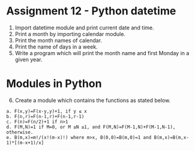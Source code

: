 # Assignment 12 - Python datetime 
1. Import datetime module and print current date and time.
2. Print a month by importing calendar module.
3. Print the month names of calendar.
4. Print the name of days in a week.
5. Write a program which will print the month name and first Monday in a given year.
# Modules in Python
6. Create a module which contains the functions as stated below.
```
a. F(x,y)=F(x-y,y)+1, if y ≤ x
b. F(n,r)=F(n-1,r)+F(n-1,r-1)
c. F(n)=F(n/2)+1 if n>1
d. F(M,N)=1 if M=0, or M ≥N ≥1, and F(M,N)=F(M-1,N)+F(M-1,N-1), otherwise.
e. B(m,x)=m!/(x!(m-x)!) where m>x, B(0,0)=B(m,0)=1 and B(m,x)=B(m,x-1)*[(m-x+1)/x]
```
